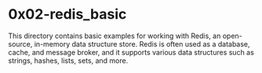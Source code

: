 # 0x02-redis_basic

This directory contains basic examples for working with Redis, an open-source, in-memory data structure store.
Redis is often used as a database, cache, and message broker, and it supports various data structures such as strings,
hashes, lists, sets, and more.